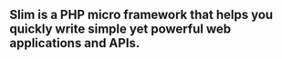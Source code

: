 ﻿## Slim is a PHP micro framework that helps you quickly write simple yet powerful web applications and APIs.
